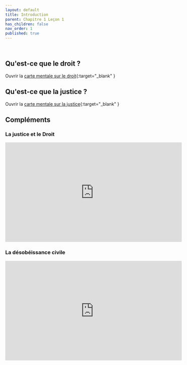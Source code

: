 ```yaml
---
layout: default
title: Introduction
parent: Chapitre 1 Leçon 1
has_children: false
nav_order: 1
published: true
---
```

<br>

## Qu'est-ce que le droit ?
Ouvrir la [carte mentale sur le droit](https://rollauda.github.io/schemas/cartes/droit.html){:target="_blank" }

## Qu'est-ce que la justice ?
Ouvrir la [carte mentale sur la justice](https://rollauda.github.io/schemas/cartes/justice.html){:target="_blank" }

## Compléments

### La justice et le Droit

<iframe width="560" height="315" src="https://www.youtube.com/embed/oBnaI_LTt7Q" title="YouTube video player" frameborder="0" allow="accelerometer; autoplay; clipboard-write; encrypted-media; gyroscope; picture-in-picture; web-share" allowfullscreen></iframe>

### La désobéissance civile

<iframe width="560" height="315" src="https://www.youtube.com/embed/mwTUX8cab1o" title="YouTube video player" frameborder="0" allow="accelerometer; autoplay; clipboard-write; encrypted-media; gyroscope; picture-in-picture; web-share" allowfullscreen></iframe>